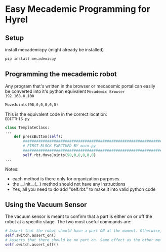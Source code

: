 # Easy Mecademic Programming for Hyrel
## Setup
install mecademicpy (might already be installed)
```sh 
pip install mecademicpy
```
## Programming the mecademic robot
Any program that's written in the browser or mecademic portal can easily be converted into it's python equivalent
<code>Mecademic Browser 192.168.0.100</code>
```txt 
MoveJoints(90,0,0,0,0,0)
```
This is the equivalent code in the correct location: <br /> 
<code>EDITTHIS.py</code>
```python
class TemplateClass:
...
    def pressButton(self):
        ##########################################################################################
        # FIRST BLOCK EXECTUED BY main.py
        ##########################################################################################
        self.rbt.MoveJoints(90,0,0,0,0,0)
...
```
Notes:
- each method is there only for organization purposes.
- the \_\_init\_\_(...) method should not have any instructions
- Yes, all you need to do add "self.rbt." to make it into valid python code

## Using the Vacuum Sensor
The vacuum sensor is meant to confirm that a part is either on or off the robot at a specific stage. The two most useful commands are:
```py
# Assert that the robot should have a part ON at the moment. Otherwise, the robot will stop movement. 
self.switch.assert_on()
# Asserts that there should be no part on. Same effect as the other method.
self.switch.assert_off()
```
